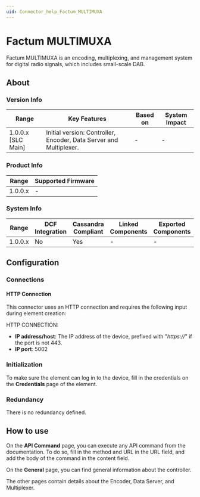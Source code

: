 ```yaml
---
uid: Connector_help_Factum_MULTIMUXA
---
```


# Factum MULTIMUXA

Factum MULTIMUXA is an encoding, multiplexing, and management system for digital radio signals, which includes small-scale DAB.

## About

### Version Info

| Range              | Key Features                                                     | Based on   | System Impact   |
|----------------------|--------------------------------------------------------------------|--------------|-------------------|
| 1.0.0.x [SLC Main]   | Initial version: Controller, Encoder, Data Server and Multiplexer. | -            | -                 |

### Product Info

| Range     | Supported Firmware     |
|-----------|------------------------|
| 1.0.0.x   | -                      |

### System Info

| Range     | DCF Integration     | Cassandra Compliant     | Linked Components     | Exported Components     |
|-----------|---------------------|-------------------------|-----------------------|-------------------------|
| 1.0.0.x   | No                  | Yes                     | -                     | -                       |

## Configuration

### Connections

#### HTTP Connection

This connector uses an HTTP connection and requires the following input during element creation:

HTTP CONNECTION:

- **IP address/host**: The IP address of the device, prefixed with "*https://*" if the port is not 443.
- **IP port**: 5002

### Initialization

To make sure the element can log in to the device, fill in the credentials on the **Credentials** page of the element.

### Redundancy

There is no redundancy defined.

## How to use

On the **API Command** page, you can execute any API command from the documentation. To do so, fill in the method and URL in the URL field, and add the body of the command in the content field.

On the **General** page, you can find general information about the controller.

The other pages contain details about the Encoder, Data Server, and Multiplexer.
